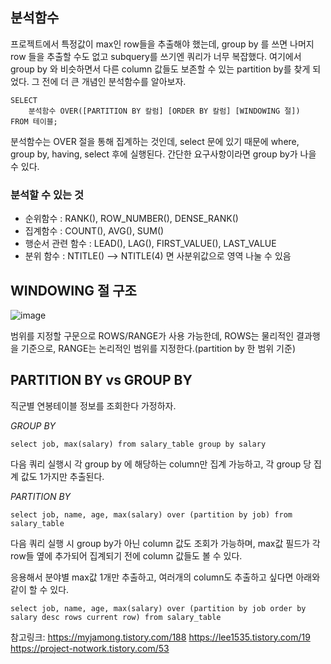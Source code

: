 ## 분석함수

프로젝트에서 특정값이 max인 row들을 추출해야 했는데, group by 를 쓰면 나머지 row 들을 추출할 수도 없고 subquery를 쓰기엔 쿼리가 너무 복잡했다. 
여기에서 group by 와 비슷하면서 다른 column 값들도 보존할 수 있는 partition by를 찾게 되었다. 그 전에 더 큰 개념인 분석함수를 알아보자. 


```
SELECT
    분석함수 OVER([PARTITION BY 칼럼] [ORDER BY 칼럼] [WINDOWING 절])
FROM 테이블;
```
분석함수는 OVER 절을 통해 집계하는 것인데, select 문에 있기 때문에 where, group by, having, select 후에 실행된다. 간단한 요구사항이라면 group by가 나을 수 있다. 

### 분석할 수 있는 것
+ 순위함수 : RANK(), ROW_NUMBER(), DENSE_RANK() 
+ 집계함수 : COUNT(), AVG(), SUM()
+ 행순서 관련 함수 : LEAD(), LAG(), FIRST_VALUE(), LAST_VALUE
+ 분위 함수 : NTITLE() --> NTITLE(4) 면 사분위값으로 영역 나눌 수 있음



## WINDOWING 절 구조
![image](https://user-images.githubusercontent.com/45115557/163857399-fc5c3461-b5fd-45ee-8bbc-d9338e9788c6.png)

범위를 지정할 구문으로 ROWS/RANGE가 사용 가능한데, 
ROWS는 물리적인 결과행을 기준으로, RANGE는 논리적인 범위를 지정한다.(partition by 한 범위 기준) 


## PARTITION BY vs GROUP BY

직군별 연봉테이블 정보를 조회한다 가정하자.

*GROUP BY*
```
select job, max(salary) from salary_table group by salary
```

다음 쿼리 실행시 각 group by 에 해당하는 column만 집계 가능하고, 각 group 당 집계 값도 1가지만 추출된다. 

*PARTITION BY*
```
select job, name, age, max(salary) over (partition by job) from salary_table
```
다음 쿼리 실행 시 group by가 아닌 column 값도 조회가 가능하며, max값 필드가 각 row들 옆에 추가되어 집계되기 전에 column 값들도 볼 수 있다.

응용해서 분야별 max값 1개만 추출하고, 여러개의 column도 추출하고 싶다면 아래와 같이 할 수 있다. 
```
select job, name, age, max(salary) over (partition by job order by salary desc rows current row) from salary_table
```




참고링크:
https://myjamong.tistory.com/188
https://lee1535.tistory.com/19
https://project-notwork.tistory.com/53
